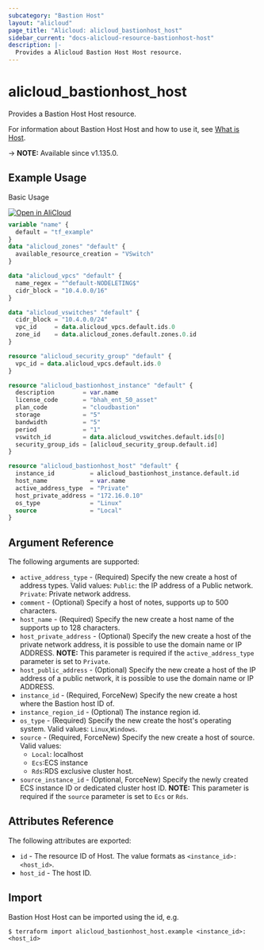 ```yaml
---
subcategory: "Bastion Host"
layout: "alicloud"
page_title: "Alicloud: alicloud_bastionhost_host"
sidebar_current: "docs-alicloud-resource-bastionhost-host"
description: |-
  Provides a Alicloud Bastion Host Host resource.
---
```


# alicloud_bastionhost_host

Provides a Bastion Host Host resource.

For information about Bastion Host Host and how to use it, see [What is Host](https://www.alibabacloud.com/help/en/doc-detail/201330.htm).

-> **NOTE:** Available since v1.135.0.

## Example Usage

Basic Usage

<div style="display: block;margin-bottom: 40px;"><div class="oics-button" style="float: right;position: absolute;margin-bottom: 10px;">
  <a href="https://api.aliyun.com/api-tools/terraform?resource=alicloud_bastionhost_host&exampleId=4ca63422-dd8c-93bf-845f-e113fe2731b3b8ed1b24&activeTab=example&spm=docs.r.bastionhost_host.0.4ca63422dd&intl_lang=EN_US" target="_blank">
    <img alt="Open in AliCloud" src="https://img.alicdn.com/imgextra/i1/O1CN01hjjqXv1uYUlY56FyX_!!6000000006049-55-tps-254-36.svg" style="max-height: 44px; max-width: 100%;">
  </a>
</div></div>

```terraform
variable "name" {
  default = "tf_example"
}
data "alicloud_zones" "default" {
  available_resource_creation = "VSwitch"
}

data "alicloud_vpcs" "default" {
  name_regex = "^default-NODELETING$"
  cidr_block = "10.4.0.0/16"
}

data "alicloud_vswitches" "default" {
  cidr_block = "10.4.0.0/24"
  vpc_id     = data.alicloud_vpcs.default.ids.0
  zone_id    = data.alicloud_zones.default.zones.0.id
}

resource "alicloud_security_group" "default" {
  vpc_id = data.alicloud_vpcs.default.ids.0
}

resource "alicloud_bastionhost_instance" "default" {
  description        = var.name
  license_code       = "bhah_ent_50_asset"
  plan_code          = "cloudbastion"
  storage            = "5"
  bandwidth          = "5"
  period             = "1"
  vswitch_id         = data.alicloud_vswitches.default.ids[0]
  security_group_ids = [alicloud_security_group.default.id]
}

resource "alicloud_bastionhost_host" "default" {
  instance_id          = alicloud_bastionhost_instance.default.id
  host_name            = var.name
  active_address_type  = "Private"
  host_private_address = "172.16.0.10"
  os_type              = "Linux"
  source               = "Local"
}
```

## Argument Reference

The following arguments are supported:

* `active_address_type` - (Required) Specify the new create a host of address types. Valid values: `Public`: the IP address of a Public network. `Private`: Private network address.
* `comment` - (Optional) Specify a host of notes, supports up to 500 characters.
* `host_name` - (Required) Specify the new create a host name of the supports up to 128 characters.
* `host_private_address` - (Optional) Specify the new create a host of the private network address, it is possible to use the domain name or IP ADDRESS. **NOTE:**  This parameter is required if the `active_address_type` parameter is set to `Private`.
* `host_public_address` - (Optional) Specify the new create a host of the IP address of a public network, it is possible to use the domain name or IP ADDRESS.
* `instance_id` - (Required, ForceNew) Specify the new create a host where the Bastion host ID of.
* `instance_region_id` - (Optional) The instance region id.
* `os_type` - (Required) Specify the new create the host's operating system. Valid values: `Linux`,`Windows`.
* `source` - (Required, ForceNew) Specify the new create a host of source. Valid values: 
  * `Local`: localhost 
  * `Ecs`:ECS instance 
  * `Rds`:RDS exclusive cluster host.
* `source_instance_id` - (Optional, ForceNew) Specify the newly created ECS instance ID or dedicated cluster host ID. **NOTE:** This parameter is required if the `source` parameter is set to `Ecs` or `Rds`.

## Attributes Reference

The following attributes are exported:

* `id` - The resource ID of Host. The value formats as `<instance_id>:<host_id>`.
* `host_id` - The host ID.

## Import

Bastion Host Host can be imported using the id, e.g.

```shell
$ terraform import alicloud_bastionhost_host.example <instance_id>:<host_id>
```
